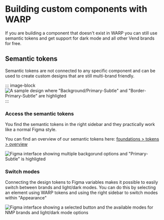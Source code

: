 # Building custom components with WARP

If you are building a component that doesn't exist in WARP you can still use semantic tokens and get support for dark mode and all other Vend brands for free.

## Semantic tokens

Semantic tokens are not connected to any specific component and can be used to create custom designs that are still multi-brand friendly.

::: image-block
![A sample design where "Background/Primary-Subtle" and "Border-Primary-Subtle" are highligted](/get-started/custom-components-and-design.png)
:::

### Access the semantic tokens

You find the semantic tokens in the right sidebar and they practically work like a normal Figma style.

You can find an overview of our semantic tokens here: [foundations > tokens > overview](../../../foundations/tokens/overview/index.md)

![Figma interface showing multiple backgorund options and "Primary-Subtle" is highligted](/get-started/access-the-semantic-tokens.png)

### Switch modes

Connecting the design tokens to Figma variables makes it possible to easily switch between brands and light/dark modes. You can do this by selecting an element using WARP tokens and using the right sidebar to switch modes within "Appearance"

![Figma interface showing a selected button and the available modes for NMP brands and light/dark mode options](/foundations/figma-button-modes.svg)
